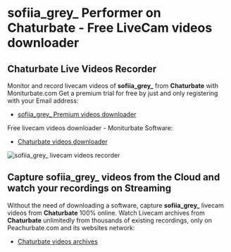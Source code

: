# sofiia_grey_ Performer on Chaturbate - Free LiveCam videos downloader

## Chaturbate Live Videos Recorder

Monitor and record livecam videos of **sofiia_grey_** from **Chaturbate** with Moniturbate.com
Get a premium trial for free by just and only registering with your Email address:
* [sofiia_grey_ Premium videos downloader](https://moniturbate.com/request-demo-licence-key.html)

Free livecam videos downloader - Moniturbate Software:
* [Chaturbate videos downloader](https://moniturbate.com/moniturbate-download-software.html)

![sofiia_grey_ livecam videos recorder](https://peachurnet.com/templates/moniturbate-software.png)


## Capture sofiia_grey_ videos from the Cloud and watch your recordings on Streaming

Without the need of downloading a software, capture **sofiia_grey_** livecam videos from **Chaturbate** 100% online.
Watch Livecam archives from **Chaturbate** unlimitedly from thousands of existing recordings, only on Peachurbate.com and its websites network:
* [Chaturbate videos archives](https://peachurnet.com/)